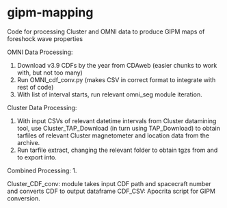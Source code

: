 # gipm-mapping
Code for processing Cluster and OMNI data to produce GIPM maps of foreshock wave properties

OMNI Data Processing:
1. Download v3.9 CDFs by the year from CDAweb (easier chunks to work with, but not too many) 
2. Run OMNI_cdf_conv.py (makes CSV in correct format to integrate with rest of code) 
3. With list of interval starts, run relevant omni_seg module iteration.

Cluster Data Processing:
1. With input CSVs of relevant datetime intervals from Cluster datamining tool, use Cluster_TAP_Download (in turn using TAP_Download) to obtain tarfiles of relevant Cluster magnetometer and location data from the archive.
2. Run tarfile extract, changing the relevant folder to obtain tgzs from and to export into.

Combined Processing:
1. 


Cluster_CDF_conv: module takes input CDF path and spacecraft number and converts CDF to output dataframe
CDF_CSV: Apocrita script for GIPM conversion.